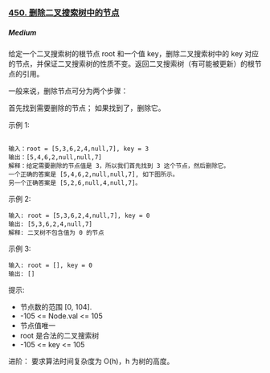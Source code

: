 ### [450. 删除二叉搜索树中的节点](https://leetcode.cn/problems/delete-node-in-a-bst/)

##### Medium

给定一个二叉搜索树的根节点 root 和一个值 key，删除二叉搜索树中的 key 对应的节点，并保证二叉搜索树的性质不变。返回二叉搜索树（有可能被更新）的根节点的引用。

一般来说，删除节点可分为两个步骤：

首先找到需要删除的节点；
如果找到了，删除它。
 

示例 1:

```

输入：root = [5,3,6,2,4,null,7], key = 3
输出：[5,4,6,2,null,null,7]
解释：给定需要删除的节点值是 3，所以我们首先找到 3 这个节点，然后删除它。
一个正确的答案是 [5,4,6,2,null,null,7], 如下图所示。
另一个正确答案是 [5,2,6,null,4,null,7]。
```

示例 2:
```
输入: root = [5,3,6,2,4,null,7], key = 0
输出: [5,3,6,2,4,null,7]
解释: 二叉树不包含值为 0 的节点
```
示例 3:
```
输入: root = [], key = 0
输出: []
```

提示:

- 节点数的范围 [0, 104].
- -105 <= Node.val <= 105
- 节点值唯一
- root 是合法的二叉搜索树
- -105 <= key <= 105
 

进阶： 要求算法时间复杂度为 O(h)，h 为树的高度。